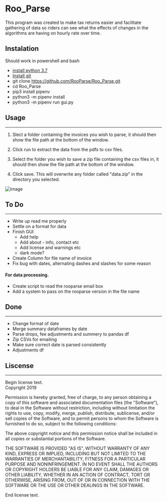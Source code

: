 # Roo_Parse

This program was created to make tax returns easier and facilitate gathering of data so riders can see what the effects of changes in the algorithms are having on hourly rate over time.

## Instalation
Should work in powershell and bash
* [install python 3.7](https://www.python.org/downloads/release/python-379/)
* [Install git](https://git-scm.com/book/en/v2/Getting-Started-Installing-Git)
* git clone https://github.com/RooParse/Roo_Parse.git
* cd Roo_Parse
* pip3 install pipenv
* python3 -m pipenv install
* python3 -m pipenv run gui.py 

## Usage
***

1. Slect a folder containing the invoices you wish to parse, it should then show the file path at the bottom of the window. 

2. Click run to extract the data from the pdfs to csv files. 

3. Select the folder you wish to save a zip file containing the csv files in, it should then show the file path at the bottom of the window. 

4. Click save. This will overwrite any folder called "data.zip" in the directory you selected. 

![image](https://i.imgur.com/w2aJVEB.png)

## To Do
***
* Write up read me properly
* Settle on a format for data
* Finish GUI
    * Add help 
    * Add about - info, contact etc
    * Add license and warnings etc
    * dark mode?
* Create Column for file name of invoice
* Fix bug with dates, alternating dashes and slashes for some reason 


#### For data processing.
* Create script to read the rooparse email box 
* Add a system to pass on the rooparse version in the file name 

## Done
***
* Change format of date
* Merge summary dataframes by date
* Parse drops, fee adjustments and summery to pandas df
* Zip CSVs for emailing
* Make sure correct date is parsed consistently 
* Adjustments df

## Liscense

***

Begin license text.  
Copyright 2019 

Permission is hereby granted, free of charge, to any person obtaining a copy of this software and associated documentation files (the "Software"), to deal in the Software without restriction, including without limitation the rights to use, copy, modify, merge, publish, distribute, sublicense, and/or sell copies of the Software, and to permit persons to whom the Software is furnished to do so, subject to the following conditions:

The above copyright notice and this permission notice shall be included in all copies or substantial portions of the Software.

THE SOFTWARE IS PROVIDED "AS IS", WITHOUT WARRANTY OF ANY KIND, EXPRESS OR IMPLIED, INCLUDING BUT NOT LIMITED TO THE WARRANTIES OF MERCHANTABILITY, FITNESS FOR A PARTICULAR PURPOSE AND NONINFRINGEMENT. IN NO EVENT SHALL THE AUTHORS OR COPYRIGHT HOLDERS BE LIABLE FOR ANY CLAIM, DAMAGES OR OTHER LIABILITY, WHETHER IN AN ACTION OF CONTRACT, TORT OR OTHERWISE, ARISING FROM, OUT OF OR IN CONNECTION WITH THE SOFTWARE OR THE USE OR OTHER DEALINGS IN THE SOFTWARE.

End license text.